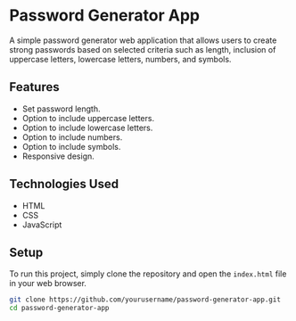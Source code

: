 # Password Generator App

A simple password generator web application that allows users to create strong passwords based on selected criteria such as length, inclusion of uppercase letters, lowercase letters, numbers, and symbols.

## Features

- Set password length.
- Option to include uppercase letters.
- Option to include lowercase letters.
- Option to include numbers.
- Option to include symbols.
- Responsive design.

## Technologies Used

- HTML
- CSS
- JavaScript

## Setup

To run this project, simply clone the repository and open the `index.html` file in your web browser.

```bash
git clone https://github.com/yourusername/password-generator-app.git
cd password-generator-app
```
